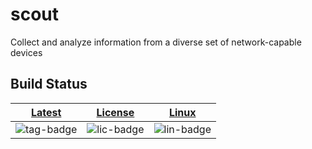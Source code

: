 # scout

Collect and analyze information from a diverse set of network-capable devices

## Build Status

| [Latest][tag-link] | [License][lic-link] | [Linux][lin-link] |
| :----------------: | :-----------------: | :---------------: |
| ![tag-badge]       | ![lic-badge]        | ![lin-badge]      |

[lic-badge]: https://img.shields.io/github/license/shanebarnes/scout.svg "License"
[lic-link]: https://github.com/shanebarnes/scout/blob/master/LICENSE "License"
[lin-badge]: https://travis-ci.org/shanebarnes/scout.svg?branch=master "Travis build status"
[lin-link]:  https://travis-ci.org/shanebarnes/scout "Travis build status"
[tag-badge]: https://img.shields.io/github/tag/shanebarnes/scout.svg "Latest"
[tag-link]: https://github.com/shanebarnes/scout/releases "Latest"
